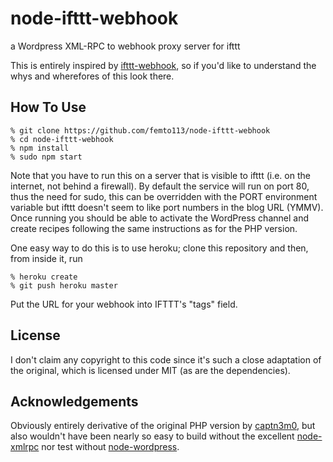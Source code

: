 node-ifttt-webhook
==================

a Wordpress XML-RPC to webhook proxy server for ifttt

This is entirely inspired by [ifttt-webhook](/captn3m0/ifttt-webhook), so if
you'd like to understand the whys and wherefores of this look there.

## How To Use

    % git clone https://github.com/femto113/node-ifttt-webhook
    % cd node-ifttt-webhook
    % npm install
    % sudo npm start

Note that you have to run this on a server that is visible to ifttt (i.e. on the 
internet, not behind a firewall).  By default the service will run on port 80,
thus the need for sudo, this can be overridden with the PORT environment variable
but ifttt doesn't seem to like port numbers in the blog URL (YMMV).  Once running
you should be able to activate the WordPress channel and create recipes following
the same instructions as for the PHP version.

One easy way to do this is to use heroku; clone this repository and then, from
inside it, run

    % heroku create
    % git push heroku master

Put the URL for your webhook into IFTTT's "tags" field.

## License

I don't claim any copyright to this code since it's such a close adaptation of
the original, which is licensed under MIT (as are the dependencies).

## Acknowledgements

Obviously entirely derivative of the original PHP version by [captn3m0](https://github.com/captn3m0), but also 
wouldn't have been nearly so easy to build without the excellent [node-xmlrpc](https://github.com/baalexander/node-xmlrpc)
nor test without [node-wordpress](http://github.com/scottgonzalez/node-wordpress).
